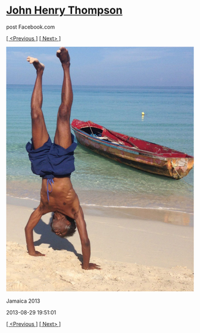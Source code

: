 # [John Henry Thompson](../README.md)
post Facebook.com

[[ <Previous ]](2013-09-02-51.md) [[ Next> ]](2013-08-29-2.md)

[![](../media/2013-08-29/Jamaica-2013.jpg)](../README.md)

Jamaica 2013

2013-08-29 19:51:01

[[ <Previous ]](2013-09-02-51.md) [[ Next> ]](2013-08-29-2.md)